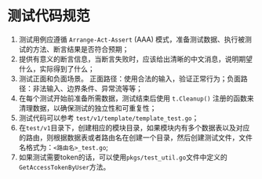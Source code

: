 # 测试代码规范
1. 测试用例应遵循 `Arrange-Act-Assert` (AAA) 模式，准备测试数据、执行被测试的方法、断言结果是否符合预期；
2. 提供有意义的断言信息，当断言失败时，应该给出清晰的中文消息，说明期望什么，实际得到了什么；
4. 测试正面和负面场景。 正面路径：使用合法的输入，验证正常行为；负面路径：非法输入、边界条件、异常流等等；
5. 在每个测试开始前准备所需数据，测试结束后使用 `t.Cleanup()` 注册的函数来清理数据，以确保测试的独立性和可重复性；
6. 测试代码可以参考 `test/v1/template/template_test.go`；
7. 在`test/v1`目录下，创建相应的模块目录，如果模块内有多个数据表以及对应的路由，则根据数据表或者路由名在创建一个目录，然后创建测试文件，文件名格式为：`<路由名>_test.go`;
8. 如果测试需要token的话，可以使用`pkgs/test_util.go`文件中定义的 `GetAccessTokenByUser`方法。